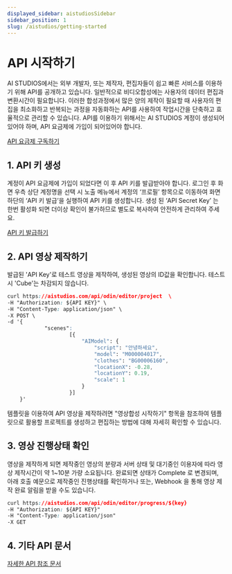```yaml
---
displayed_sidebar: aistudiosSidebar
sidebar_position: 1
slug: /aistudios/getting-started
---
```


# API 시작하기

AI STUDIOS에서는 외부 개발자, 또는 제작자, 편집자들이 쉽고 빠른 서비스를 이용하기 위해 API를 공개하고 있습니다. 일반적으로 비디오합성에는 사용자의 데이터 편집과 변환시간이 필요합니다. 이러한 합성과정에서 많은 양의 제작이 필요할 때 사용자의 편집을 최소화하고 반복되는 과정을 자동화하는 API를 사용하여 작업시간을 단축하고 효율적으로 관리할 수 있습니다. API를 이용하기 위해서는 AI STUDIOS 계정이 생성되어있어야 하며, API 요금제에 가입이 되어있어야 합니다.

[API 요금제 구독하기](https://aistudios.com)



## 1. API 키 생성

계정이 API 요금제에 가입이 되었다면 이 후 API 키를 발급받아야 합니다. 로그인 후 화면 우측 상단 계정명을 선택 시 노출 메뉴에서 계정의 ‘프로필’ 항목으로 이동하여 화면 하단의 ‘API 키 발급’을 실행하여 API 키를 생성합니다. 생성 된 ‘API Secret Key’ 는 한번 활성화 되면 더이상 확인이 불가하므로 별도로 복사하여 안전하게 관리하여 주세요.

[API 키 발급하기](https://www.deepbrain.io/pricing)



## 2. API 영상 제작하기

발급된 'API Key'로 테스트 영상을 제작하여, 생성된 영상의 ID값을 확인합니다. 테스트시 'Cube'는 차감되지 않습니다.

```css
curl https://aistudios.com/api/odin/editor/project  \
-H "Authorization: ${API KEY}" \
-H "Content-Type: application/json" \
-X POST \
-d '{
            "scenes":
                    [{
                        "AIModel": {
                            "script": "안녕하세요",
                            "model": "M000004017",
                            "clothes": "BG00006160",
                            "locationX": -0.28,
                            "locationY": 0.19,
                            "scale": 1
                        }
                    }]
    }'
```

템플릿을 이용하여 API 영상을 제작하려면 "영상합성 시작하기" 항목을 참조하여 템플릿으로 활용할 프로젝트를 생성하고 편집하는 방법에 대해 자세히 확인할 수 있습니다.



## 3. 영상 진행상태 확인

영상을 제작하게 되면 제작중인 영상의 분량과 서버 상태 및 대기중인 이용자에 따라 영상 제작시간이 약 1~10분 가량 소요됩니다. 완료되면 상태가 Complete 로 변경되며, 아래 호출 예문으로 제작중인 진행상태를 확인하거나 또는, Webhook 을 통해 영상 제작 완료 알림을 받을 수도 있습니다.

```css
curl https://aistudios.com/api/odin/editor/progress/${key}
-H "Authorization: ${API KEY}"
-H "Content-Type: application/json"
-X GET
```

## 4. 기타 API 문서

[자세한 API 참조 문서](reference/auth)
